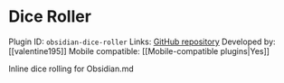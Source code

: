 # Dice Roller

Plugin ID: `obsidian-dice-roller`
Links: [GitHub repository](https://github.com/valentine195/obsidian-dice-roller)
Developed by: [[valentine195]]
Mobile compatible: [[Mobile-compatible plugins|Yes]]

Inline dice rolling for Obsidian.md
